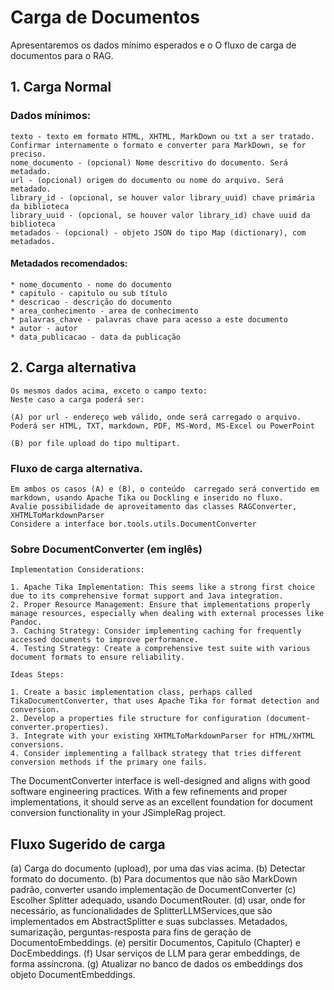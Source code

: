 
 # Carga de Documentos
 Apresentaremos os dados mínimo esperados e o O fluxo de carga de documentos para o RAG.

 ## 1. Carga Normal
 
 ### Dados mínimos:
 
	texto - texto em formato HTML, XHTML, MarkDown ou txt a ser tratado. Confirmar internamente o formato e converter para MarkDown, se for preciso. 
	nome_documento - (opcional) Nome descritivo do documento. Será metadado.
	url - (opcional) origem do documento ou nome do arquivo. Será metadado.
	library_id - (opcional, se houver valor library_uuid) chave primária da biblioteca  
	library_uuid - (opcional, se houver valor library_id) chave uuid da biblioteca
	metadados - (opcional) - objeto JSON do tipo Map (dictionary), com metadados.

 #### Metadados recomendados:
 
	* nome_documento - nome do documento
	* capitulo - capitulo ou sub título
	* descricao - descrição do documento
	* area_conhecimento - area de conhecimento
	* palavras_chave - palavras chave para acesso a este documento
	* autor - autor
	* data_publicacao - data da publicação
	
 	
 ## 2. Carga alternativa 	
 
	Os mesmos dados acima, exceto o campo texto:
	Neste caso a carga poderá ser:
	
	(A) por url - endereço web válido, onde será carregado o arquivo. Poderá ser HTML, TXT, markdown, PDF, MS-Word,	MS-Excel ou PowerPoint
	
	(B) por file upload do tipo multipart.
	
 ### Fluxo de carga alternativa. 
 
	Em ambos os casos (A) e (B), o conteúdo  carregado será convertido em markdown, usando Apache Tika ou Dockling e inserido no fluxo.
	Avalie possibilidade de aproveitamento das classes RAGConverter, XHTMLToMarkdownParser
    Considere a interface bor.tools.utils.DocumentConverter	
	
 ### Sobre DocumentConverter (em inglês)

	Implementation Considerations:

	1. Apache Tika Implementation: This seems like a strong first choice due to its comprehensive format support and Java integration.
	2. Proper Resource Management: Ensure that implementations properly manage resources, especially when dealing with external processes like Pandoc.
	3. Caching Strategy: Consider implementing caching for frequently accessed documents to improve performance.
	4. Testing Strategy: Create a comprehensive test suite with various document formats to ensure reliability.

    Ideas Steps:

	1. Create a basic implementation class, perhaps called TikaDocumentConverter, that uses Apache Tika for format detection and conversion.
	2. Develop a properties file structure for configuration (document-converter.properties).
	3. Integrate with your existing XHTMLToMarkdownParser for HTML/XHTML conversions.
	4. Consider implementing a fallback strategy that tries different conversion methods if the primary one fails.

The DocumentConverter interface is well-designed and aligns with good software engineering practices. With a few refinements and proper implementations, it should serve as an excellent foundation for document conversion functionality in your JSimpleRag project.

 ## Fluxo Sugerido de carga
 
  (a) Carga do documento (upload), por uma das vias acima.
  (b) Detectar formato do documento.
  (b) Para documentos que não são MarkDown padrão, converter usando implementação de DocumentConverter
  (c) Escolher Splitter adequado, usando DocumentRouter.
  (d) usar, onde for necessário, as funcionalidades de SplitterLLMServices,que são implementados em AbstractSplitter e suas subclasses. Metadados, sumarização, perguntas-resposta para fins de geração de DocumentoEmbeddings.
  (e) persitir Documentos, Capitulo (Chapter) e DocEmbeddings.
  (f) Usar serviços de LLM para gerar embeddings, de forma assíncrona.
  (g) Atualizar no banco de dados os embeddings dos objeto DocumentEmbeddings.
	
	
	
	